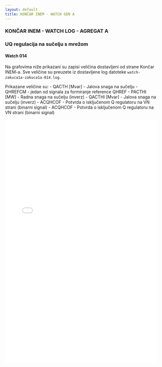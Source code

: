 ```yaml
---
layout: default
title: KONČAR INEM - WATCH GEN A
---
```


### KONČAR INEM - WATCH LOG - AGREGAT A 

### UQ regulacija na sučelju s mrežom

#### Watch 014

Na grafovima niže prikazani su zapisi veličina dostavljeni od strane Končar INEM-a. 
Sve veličine su preuzete iz dostavljene log datoteke `watch-zakuca1a-zakuca1a-014.log`.
                               
Prikazane veličine su:
    - QACTH [Mvar] - Jalova snaga na sučelju
    - QHREFCM - jedan od signala za formiranje reference QHREF
    - PACTHI [MW] - Radna snaga na sučelju (inverz)
    - QACTHI [Mvar] - Jalova snaga na sučelju (inverz)
    - ACQHCOF - Potvrda o isključenom Q regulatoru na VN strani (binarni signal)
    - ACQHCOF - Potvrda o isključenom Q regulatoru na VN strani (binarni signal)

<div class="wide-graph">
    <iframe src="{{ site.baseurl }}/watch-htmls-a/Watch_ZAKUCA1A-ZAKUCA1A_014.html" width="100%" height="800px" frameborder="0"></iframe>
</div>
